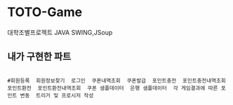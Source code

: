 # TOTO-Game
대학조별프로젝트 JAVA SWING,JSoup

내가 구현한 파트
-------------
<pre>
<code>
#회원등록  회원정보찾기  로그인  쿠폰내역조회  쿠폰발급  포인트충전  포인트충전내역조회  포인트환전  포인트환전내역조회  쿠폰 샘플데이터  은행 샘플데이터  각 게임결과에 따른 포인트 변동  트리거 및 프로시저 작성    
</code>
</pre>
